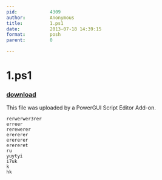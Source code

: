 ```yaml
---
pid:            4309
author:         Anonymous
title:          1.ps1
date:           2013-07-18 14:39:15
format:         posh
parent:         0

---
```


# 1.ps1

### [download](//scripts/4309.ps1)

This file was uploaded by a PowerGUI Script Editor Add-on.

```posh
rerwerwer3rer
erreer
rerewerer
erererer
erererer
erereret
ru
yuytyi
i7uk
k
hk
```

